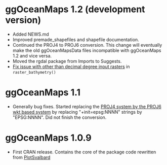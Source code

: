 # ggOceanMaps 1.2 (development version)

* Added NEWS.md
* Improved premade_shapefiles and shapefile documentation.
* Continued the PROJ4 to PROJ6 conversion. This change will eventually make the old ggOceanMapsData files incompatible with ggOceanMaps 1.2 and vice versa. 
* Moved the rgdal package from Imports to Suggests.
* [Fix issue with other than decimal degree input rasters](https://github.com/MikkoVihtakari/ggOceanMaps/issues/2) in `raster_bathymetry()`
         
# ggOceanMaps 1.1

* Generally bug fixes. Started replacing the [PROJ4 system by the PROJ6 wkt based system](https://www.earthdatascience.org/courses/use-data-open-source-python/intro-vector-data-python/spatial-data-vector-shapefiles/epsg-proj4-coordinate-reference-system-formats-python/) by replacing "+init=epsg:NNNN" strings by "EPSG:NNNN". Did not finish the conversion. 

# ggOceanMaps 1.0.9

* First CRAN release. Contains the core of the package code rewritten from [PlotSvalbard](https://github.com/MikkoVihtakari/PlotSvalbard/)

